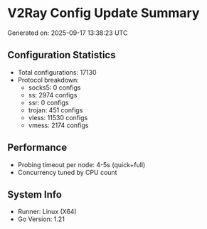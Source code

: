 # V2Ray Config Update Summary
Generated on: 2025-09-17 13:38:23 UTC

## Configuration Statistics
- Total configurations: 17130
- Protocol breakdown:
  - socks5: 0 configs
  - ss: 2974 configs
  - ssr: 0 configs
  - trojan: 451 configs
  - vless: 11530 configs
  - vmess: 2174 configs

## Performance
- Probing timeout per node: 4-5s (quick+full)
- Concurrency tuned by CPU count

## System Info
- Runner: Linux (X64)
- Go Version: 1.21
